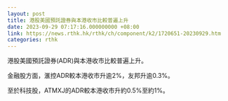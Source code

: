 ```yaml
---
layout: post
title: 港股美國預託證券與本港收市比較普遍上升
date: 2023-09-29 07:17:16.000000000 +08:00
link: https://news.rthk.hk/rthk/ch/component/k2/1720651-20230929.htm
categories: rthk
---
```


港股美國預託證券(ADR)與本港收市比較普遍上升。

金融股方面，滙控ADR較本港收市升逾2%，友邦升逾0.3%。

至於科技股，ATMXJ的ADR較本港收市升約0.5%至約1%。
